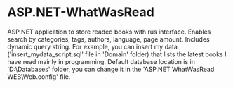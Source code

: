 # ASP.NET-WhatWasRead
ASP.NET application to store readed books with rus interface. Enables search by categories, tags, authors, language, page amount. Includes dynamic query string.
For example, you can insert my data ('insert_mydata_script.sql' file in 'Domain' folder) that lists the latest books I have read mainly in programming. Default database location is in 'D:\Databases' folder, you can change it in the 'ASP.NET WhatWasRead WEB\Web.config' file.
